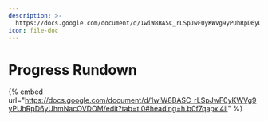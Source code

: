 ```yaml
---
description: >-
  https://docs.google.com/document/d/1wiW8BASC_rLSpJwF0yKWVg9yPUhRpD6yUhmNacOVDOM/edit?tab=t.0#heading=h.b0f7qapxl4il
icon: file-doc
---
```


# Progress Rundown

{% embed url="https://docs.google.com/document/d/1wiW8BASC_rLSpJwF0yKWVg9yPUhRpD6yUhmNacOVDOM/edit?tab=t.0#heading=h.b0f7qapxl4il" %}
